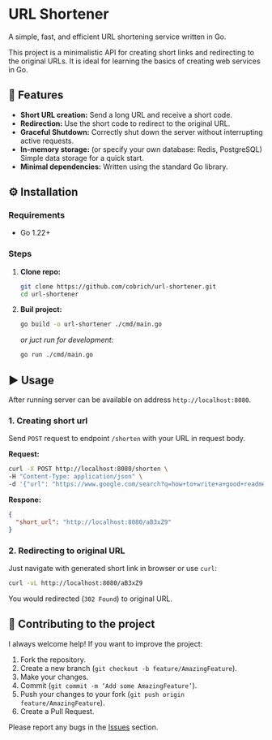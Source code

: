# URL Shortener

A simple, fast, and efficient URL shortening service written in Go.

This project is a minimalistic API for creating short links and redirecting to the original URLs. It is ideal for learning the basics of creating web services in Go.

## 🚀 Features

*   **Short URL creation:** Send a long URL and receive a short code.
*   **Redirection:** Use the short code to redirect to the original URL.
*   **Graceful Shutdown:** Correctly shut down the server without interrupting active requests.
* **In-memory storage:** (or specify your own database: Redis, PostgreSQL) Simple data storage for a quick start.
* **Minimal dependencies:** Written using the standard Go library.

## ⚙️ Installation

### Requirements
- Go 1.22+

### Steps

1.  **Clone repo:**
    ```bash
    git clone https://github.com/cobrich/url-shortener.git
    cd url-shortener
    ```

2.  **Buil project:**
    ```bash
    go build -o url-shortener ./cmd/main.go
    ```
    *or juct run for development:*
    ```bash
    go run ./cmd/main.go
    ```

## ▶️ Usage

After running server can be available on address `http://localhost:8080`.

### 1. Creating short url

Send `POST` request to endpoint `/shorten` with your URL in request body.

**Request:**
```bash
curl -X POST http://localhost:8080/shorten \
-H "Content-Type: application/json" \
-d '{"url": "https://www.google.com/search?q=how+to+write+a+good+readme"}'
```

**Respone:**
```json
{
  "short_url": "http://localhost:8080/aB3xZ9"
}
```

### 2. Redirecting to original URL

Just navigate with generated short link in browser or use `curl`:

```bash
curl -vL http://localhost:8080/aB3xZ9
```
You would redirected (`302 Found`) to original URL.
<!-- 
## 🔧 Configuration

Сервис можно настроить с помощью переменных окружения:

| Переменная | Описание                | Значение по умолчанию |
|------------|-------------------------|-----------------------|
| `PORT`     | Порт, на котором работает сервер | `8080`                |
| `...`      | (Добавьте другие, если есть) | `...`                 |


## 🧪 Запуск тестов

Для запуска всех тестов в проекте выполните команду:

```bash
go test ./... -v
``` -->

## 🤝 Contributing to the project

I always welcome help! If you want to improve the project:
1.  Fork the repository.
2.  Create a new branch (`git checkout -b feature/AmazingFeature`).
3.  Make your changes.
4.  Commit (`git commit -m ‘Add some AmazingFeature’`).
5.  Push your changes to your fork (`git push origin feature/AmazingFeature`).
6.  Create a Pull Request.

Please report any bugs in the [Issues](https://github.com/cobrich/url-shortener/issues) section.

<!-- ## 📄 Лицензия

Этот проект распространяется под лицензией MIT. Подробности смотрите в файле `LICENSE`. -->